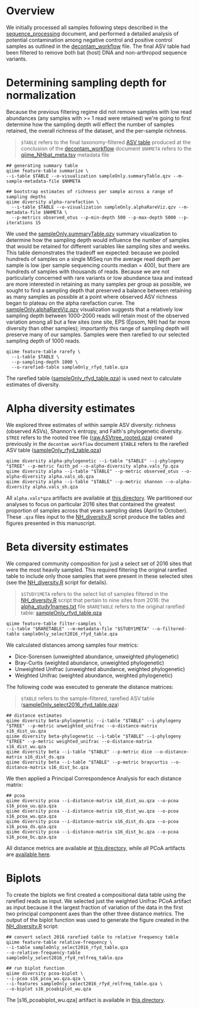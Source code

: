 
# Overview
We initially processed all samples following steps described in the [sequence_processing](https://github.com/devonorourke/nhguano/blob/master/docs/sequence_processing.md) document, and performed a detailed analysis of potential contamination among negative control and positive control samples as outlined in the [decontam_workflow](https://github.com/devonorourke/nhguano/blob/master/docs/decontam_workflow.md) file. The final ASV table had been filtered to remove both bat (host) DNA and non-arthropod sequence variants.

# Determining sampling depth for normalization
Because the previous filtering regime did not remove samples with low read abundances (any samples with >= 1 read were retained) we're going to first determine how the sampling depth will effect the number of samples retained, the overall richness of the dataset, and the per-sample richness.
> `$TABLE` refers to the final taxonomy-filtered [ASV table](https://github.com/devonorourke/nhguano/data/qiime_qza/ASVtable/sampleOnly_arthOnly_table.qza) produced at the conclusion of the [decontam_workflow](https://github.com/devonorourke/nhguano/blob/master/docs/decontam_workflow.md) document
> `$NHMETA` refers to the [qiime_NHbat_meta.tsv](https://github.com/devonorourke/nhguano/data/metadata/qiime_NHbat_meta.tsv) metadata file

```
## generating summary table
qiime feature-table summarize \
--i-table $TABLE --o-visualization sampleOnly.summaryTable.qzv --m-sample-metadata-file $NHMETA

## bootstrap estimates of richness per sample across a range of sampling depths
qiime diversity alpha-rarefaction \
  --i-table $TABLE --o-visualization sampleOnly.alphaRareViz.qzv --m-metadata-file $NHMETA \
  --p-metrics observed_otus --p-min-depth 500 --p-max-depth 5000 --p-iterations 15
```

We used the [sampleOnly.summaryTable.qzv](https://github.com/devonorourke/nhguano/data/qiime_qzv/table_sumry/sampleOnly.summaryTable.qzv) summary visualization to determine how the sampling depth would influence the number of samples that would be retained for different variables like sampling sites and weeks. This table demonstrates the tradeoff we expected: because we pooled hundreds of samples on a single MiSeq run the average read depth per sample is low (per sample sequencing counts median = 400), but there are hundreds of samples with thousands of reads. Because we are not particularly concerned with rare variants or low abundance taxa and instead are more interested in retaining as many samples per group as possible, we sought to find a sampling depth that preserved a balance between retaining as many samples as possible at a point where observed ASV richness began to plateau on the alpha rarefaction curve. The [sampleOnly.alphaRareViz.qzv](https://github.com/devonorourke/nhguano/data/qiime_qzv/alpha_viz/sampleOnly.alphaRareViz.qzv) visualization suggests that a relatively low sampling depth between 1000-2000 reads will retain most of the observed variation among all but a few sites (one site, EPS (Epsom, NH) had far more diversity than other samples); importantly this range of sampling depth will preserve many of our samples. Samples were then rarefied to our selected sampling depth of 1000 reads.

```
qiime feature-table rarefy \
  --i-table $TABLE \
  --p-sampling-depth 1000 \
  --o-rarefied-table sampleOnly_rfyd_table.qza
```

The rarefied table ([sampleOnly_rfyd_table.qza](https://github.com/devonorourke/nhguano/data/qiime_qza/ASVtable/sampleOnly_rfyd_table.qza)) is used next to calculate estimates of diversity.

# Alpha diversity estimates

We explored three estimates of within sample ASV diversity: richness (observed ASVs), Shannon's entropy, and Faith's phylogenetic diversity.
`$TREE` refers to the rooted tree file ([raw.ASVtree_rooted.qza](https://github.com/devonorourke/nhguano/data/qiime_qza/trees)) created previously in the `decontam workflow` document
`$TABLE` refers to the rarefied ASV table ([sampleOnly_rfyd_table.qza](https://github.com/devonorourke/nhguano/data/qiime_qza/ASVtable/sampleOnly_rfyd_table.qza))

```
qiime diversity alpha-phylogenetic --i-table "$TABLE" --i-phylogeny "$TREE" --p-metric faith_pd --o-alpha-diversity alpha.vals_fp.qza
qiime diversity alpha --i-table "$TABLE" --p-metric observed_otus --o-alpha-diversity alpha.vals_ob.qza
qiime diversity alpha --i-table "$TABLE" --p-metric shannon --o-alpha-diversity alpha.vals_sh.qza
```

All `alpha.vals*qza` artifacts are available at [this directory](https://github.com/devonorourke/nhguano/data/qiime_qza/alpha). We partitioned our analyses to focus on particular 2016 sites that contained the greatest proportion of samples across that years sampling dates (April to October). These `.qza` files input to the [NH_diversity.R](https://github.com/devonorourke/nhguano/scripts/r_scripts/NH_diversity.R) script produce the tables and figures presented in this manuscript.


# Beta diversity estimates

We compared community composition for just a select set of 2016 sites that were the most heavily sampled. This required filtering the original rarefied table to include only those samples that were present in these selected sites (see the [NH_diversity.R](https://github.com/devonorourke/nhguano/scripts/r_scripts/NH_diversity.R) script for details).
> `$STUDY1META` refers to the select list of samples filtered in the [NH_diversity.R](https://github.com/devonorourke/nhguano/scripts/r_scripts/NH_diversity.R) script that pertain to nine sites from 2016: the [alpha_study1names.txt](https://github.com/devonorourke/nhguano/data/metadata/alpha_study1names.txt) file
> `$RARETABLE` refers to the original rarefied table: [sampleOnly_rfyd_table.qza](https://github.com/devonorourke/nhguano/data/qiime_qza/ASVtable/sampleOnly_rfyd_table.qza)

```
qiime feature-table filter-samples \
--i-table "$RARETABLE" --m-metadata-file "$STUDY1META" --o-filtered-table sampleOnly_select2016_rfyd_table.qza
```

We calculated distances among samples four metrics:
- Dice-Sorensen (unweighted abundance, unweighted phylogenetic)  
- Bray-Curtis (weighted abundance, unweighted phylogenetic)  
- Unweighted Unifrac (unweighted abundance, weighted phylogenetic)  
- Weighted Unifrac (weighted abundance, weighted phylogenetic)  

The following code was executed to generate the distance matrices:
> `$TABLE` refers to the sample-filtered, rarefied ASV table ([sampleOnly_select2016_rfyd_table.qza](https://github.com/devonorourke/nhguano/data/qiime_qza/ASVtable/sampleOnly_select2016_rfyd_table.qza))

```
## distance estimates
qiime diversity beta-phylogenetic --i-table "$TABLE" --i-phylogeny "$TREE" --p-metric unweighted_unifrac --o-distance-matrix s16_dist_uu.qza
qiime diversity beta-phylogenetic --i-table "$TABLE" --i-phylogeny "$TREE" --p-metric weighted_unifrac --o-distance-matrix s16_dist_wu.qza
qiime diversity beta --i-table "$TABLE" --p-metric dice --o-distance-matrix s16_dist_ds.qza
qiime diversity beta --i-table "$TABLE" --p-metric braycurtis --o-distance-matrix s16_dist_bc.qza
```

We then applied a Principal Correspondence Analysis for each distance matrix:  
```
## pcoa
qiime diversity pcoa --i-distance-matrix s16_dist_uu.qza --o-pcoa s16_pcoa_uu.qza.qza
qiime diversity pcoa --i-distance-matrix s16_dist_wu.qza --o-pcoa s16_pcoa_wu.qza.qza
qiime diversity pcoa --i-distance-matrix s16_dist_ds.qza --o-pcoa s16_pcoa_ds.qza.qza
qiime diversity pcoa --i-distance-matrix s16_dist_bc.qza --o-pcoa s16_pcoa_bc.qza.qza
```

All distance metrics are available at [this directory](https://github.com/devonorourke/nhguano/data/qiime_qza/distmat/select2016), while all PCoA artifacts are [available here](https://github.com/devonorourke/nhguano/data/qiime_qza/pcoa/select2016).  


# Biplots
To create the biplots we first created a compositional data table using the rarefied reads as input. We selected just the weighted Unifrac PCoA artifact as input because it the largest fraction of variation of the data in the first two principal component axes than the other three distance metrics. The output of the biplot function was used to generate the figure created in the [NH_diversity.R](https://github.com/devonorourke/nhguano/scripts/r_scripts/NH_diversity.R) script:

```
## convert select 2016 rarefied table to relative frequency table
qiime feature-table relative-frequency \
--i-table sampleOnly_select2016_rfyd_table.qza
--o-relative-frequency-table sampleOnly_select2016_rfyd_relfreq_table.qza

## run biplot function
qiime diversity pcoa-biplot \
--i-pcoa s16_pcoa_wu.qza.qza \
--i-features sampleOnly_select2016_rfyd_relfreq_table.qza \
--o-biplot s16_pcoabiplot_wu.qza
```

The [s16_pcoabiplot_wu.qza] artifact is available in [this directory](https://github.com/devonorourke/nhguano/data/qiime_qza/biplots).
